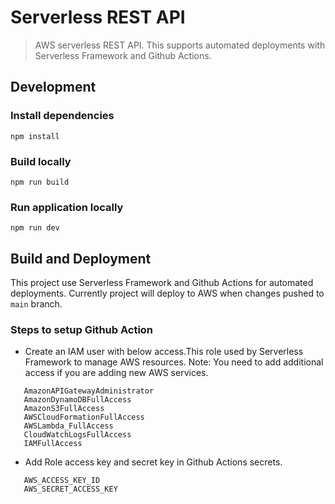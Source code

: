 # Serverless REST API

> AWS serverless REST API. This supports automated deployments with Serverless Framework and Github Actions.

## Development

### Install dependencies

```
npm install
```

### Build locally

```
npm run build
```

### Run application locally

```
npm run dev
```

## Build and Deployment

This project use Serverless Framework and Github Actions for automated deployments. Currently project will deploy to AWS when changes pushed to `main` branch.

### Steps to setup Github Action

- Create an IAM user with below access.This role used by Serverless Framework to manage AWS resources. Note: You need to add additional access if you are adding new AWS services.

```
   AmazonAPIGatewayAdministrator
   AmazonDynamoDBFullAccess
   AmazonS3FullAccess
   AWSCloudFormationFullAccess
   AWSLambda_FullAccess
   CloudWatchLogsFullAccess
   IAMFullAccess
```

- Add Role access key and secret key in Github Actions secrets.

```
   AWS_ACCESS_KEY_ID
   AWS_SECRET_ACCESS_KEY
```